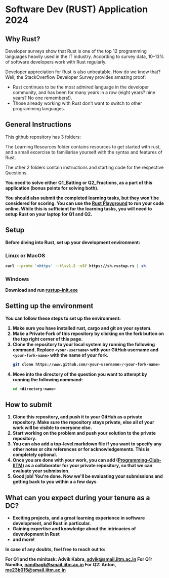 # Software Dev (RUST) Application 2024

## Why Rust?

Developer surveys show that Rust is one of the top 12 programming languages heavily used in the IT industry. According to survey data, 10–13% of software developers work with Rust regularly.

Developer appreciation for Rust is also unbeatable. How do we know that? Well, the StackOverflow Developer Survey provides amazing proof:

- Rust continues to be the most admired language in the developer community, and has been for many years in a row (eight years? nine years? No one remembers!).
- Those already working with Rust don’t want to switch to other programming languages.

## General Instructions

This github repository has 3 folders:

The Learning Resources folder contains resources to get started with rust, and a small excercise to familiarise yourself with the syntax and features of Rust.

The other 2 folders contain instructions and starting code for the respective Questions.

<strong>You need to solve either Q1_Batting or Q2_Fractions, as a part of this application (bonus points for solving both).<strong>

You should also submit the completed learning tasks, but they won't be considered for scoring.
You can use the [**Rust Playground**](https://play.rust-lang.org/) to run your code online. While this is sufficient for the learning tasks, you will need to setup Rust on your laptop for Q1 and Q2.

## Setup

Before diving into Rust, set up your development environment:

### Linux or MacOS

```bash
curl --proto '=https' --tlsv1.2 -sSf https://sh.rustup.rs | sh
```

### Windows

Download and run [rustup-init.exe](https://static.rust-lang.org/rustup/dist/i686-pc-windows-gnu/rustup-init.exe)

## Setting up the environment

You can follow these steps to set up the environment:

1. Make sure you have installed **rust**, **cargo** and **git** on your system.
2. Make a **Private Fork** of this repository by clicking on the fork button on the top right corner of this page.
3. Clone the repository to your local system by running the following command. Replace `<your-username>` with your GitHub username and `<your-fork-name>` with the name of your fork.
   ```bash
   git clone https://www.github.com/<your-username>/<your-fork-name>
   ```
4. Move into the directory of the question you want to attempt by running the following command:
   ```bash
   cd <directory-name>
   ```

## How to submit

1. Clone this repository, and push it to your GitHub as a **private**
   repository. Make sure the repository stays private, else all of your work
   will be visible to everyone else.
2. Start working on the problem and push your solution to the private
   repository.
3. You can also add a top-level markdown file if you want to specify any other
   notes or cite references or for acknowledgements. This is completely
   optional.
4. Once you are done with your work, you can add
   ([Programming-Club-IITM](https://github.com/Programming-Club-IITM/)) as a collaborator for your private repository, so that we can evaluate your submission.
5. Good job! You're done. Now we'll be evaluating your submissions and getting
   back to you within a a few days

## What can you expect during your tenure as a DC?

- Exciting projects, and a great learning experience in software development, and Rust in particular.
- Gaining expertise and knowledge about the intricacies of devevlopment in Rust
- and more!

In case of any doubts, feel free to reach out to:

For Q1 and the minitask: Advik Kabra, advik@smail.iitm.ac.in
For Q1: Nandha, nandhagk@smail.iitm.ac.in
For Q2: Anton, me23b015@smail.iitm.ac.in
